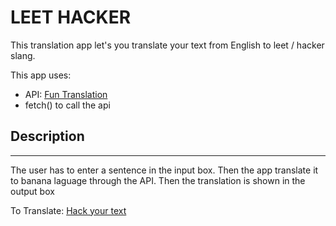 # LEET HACKER

This translation app let's you translate your text from English to leet / hacker slang.

This app uses:
- API: [Fun Translation](https://api.funtranslations.com)
- fetch() to call the api

## Description
-----

The user has to enter a sentence in the input box. Then the app translate it to banana laguage through the API. Then the translation is shown in the output box

To Translate: [Hack your text](https://leethacker.netlify.app)